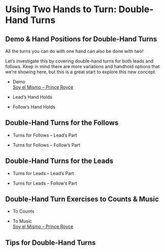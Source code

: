 # Using Two Hands to Turn: Double-Hand Turns

## Demo & Hand Positions for Double-Hand Turns

All the turns you can do with one hand can also be done with two!

Let’s investigate this by covering double-hand turns for both leads and follows. Keep in mind there are more variations and handhold options that we’re showing here, but this is a great start to explore this new concept.

* Demo
<br>[Soy el Mismo – Prince Royce](https://www.youtube.com/watch?v=ihQQSB-R18o)

* Lead’s Hand Holds

* Follow’s Hand Holds

## Double-Hand Turns for the Follows

* Turns for Follows – Lead’s Part

* Turns for Follows – Follow’s Part

## Double-Hand Turns for the Leads

* Turns for Leads – Lead’s Part

* Turns for Leads – Follow’s Part

## Double-Hand Turn Exercises to Counts & Music

* To Counts

* To Music
<br>[Soy el Mismo – Prince Royce](https://www.youtube.com/watch?v=ihQQSB-R18o)

## Tips for Double-Hand Turns

